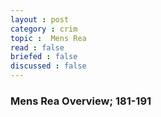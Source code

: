 ```yaml
---
layout : post
category : crim
topic :  Mens Rea
read : false
briefed : false
discussed : false
---
```


### Mens Rea Overview; 181-191 
